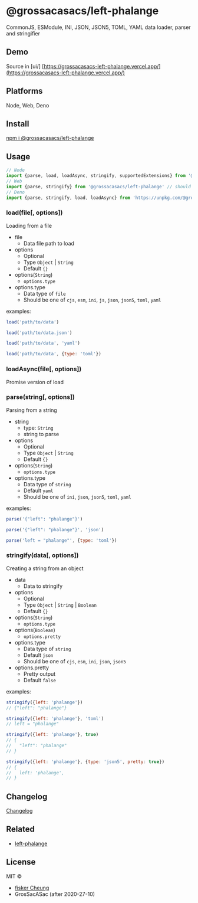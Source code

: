 # @grossacasacs/left-phalange

CommonJS, ESModule, INI, JSON, JSON5, TOML, YAML data loader, parser and stringifier

## Demo 

Source in [ui/]
[https://grossacasacs-left-phalange.vercel.app/](https://grossacasacs-left-phalange.vercel.app/)

## Platforms

Node, Web, Deno

## Install

[npm i @grossacasacs/left-phalange](https://www.npmjs.com/package/@grossacasacs/left-phalange)

## Usage

```js
// Node
import {parse, load, loadAsync, stringify, supportedExtensions} from '@grossacasacs/left-phalange'
// Web
import {parse, stringify} from '@grossacasacs/left-phalange' // should resolve to /dist/browser.es.js
// Deno
import {parse, stringify, load, loadAsync} from 'https://unpkg.com/@grossacasacs/left-phalange/dist/deno.es.js'
```

### load(file[, options])

Loading from a file

- file
  - Data file path to load
- options
  - Optional
  - Type `Object` | `String`
  - Default `{}`
- options(`String`)
  - `options.type`
- options.type
  - Data type of `file`
  - Should be one of `cjs`, `esm`, `ini`, `js`, `json`, `json5`, `toml`, `yaml`

examples:

```js
load('path/to/data')

load('path/to/data.json')

load('path/to/data', 'yaml')

load('path/to/data', {type: 'toml'})
```


### loadAsync(file[, options])

Promise version of load

### parse(string[, options])

Parsing from a string

- string
  - type: `String`
  - string to parse
- options
  - Optional
  - Type `Object` | `String`
  - Default `{}`
- options(`String`)
  - `options.type`
- options.type
  - Data type of `string`
  - Default `yaml`
  - Should be one of `ini`, `json`, `json5`, `toml`, `yaml`

examples:

```js
parse('{"left": "phalange"}')

parse('{"left": "phalange"}', 'json')

parse('left = "phalange"', {type: 'toml'})
```

### stringify(data[, options])

Creating a string from an object

- data
  - Data to stringify
- options
  - Optional
  - Type `Object` | `String` | `Boolean`
  - Default `{}`
- options(`String`)
  - `options.type`
- options(`Boolean`)
  - `options.pretty`
- options.type
  - Data type of `string`
  - Default `json`
  - Should be one of `cjs`, `esm`, `ini`, `json`, `json5`
- options.pretty
  - Pretty output
  - Default `false`

examples:

```js
stringify({left: 'phalange'})
// {"left": "phalange"}

stringify({left: 'phalange'}, 'toml')
// left = "phalange"

stringify({left: 'phalange'}, true)
// {
//   "left": "phalange"
// }

stringify({left: 'phalange'}, {type: 'json5', pretty: true})
// {
//   left: 'phalange',
// }
```

## Changelog

[Changelog](./changelog.md)


## Related

- [left-phalange](https://github.com/fisker/left-phalange)

## License

MIT © 
 - [fisker Cheung](https://github.com/fisker)
 - GrosSacASac (after 2020-27-10)
